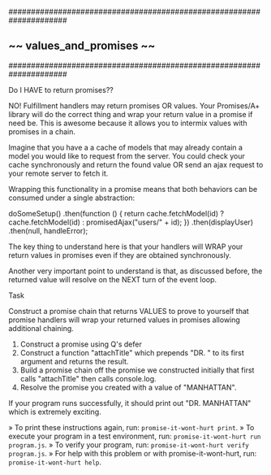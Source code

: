 #####################################################################
##                   ~~  values_and_promises  ~~                   ##
#####################################################################

Do I HAVE to return promises??

NO!  Fulfillment handlers may return promises OR values.  Your
Promises/A+ library will do the correct thing and wrap your
return value in a promise if need be.  This is awesome because
it allows you to intermix values with promises in a chain.

Imagine that you have a a cache of models that may already contain
a model you would like to request from the server.  You could
check your cache synchronously and return the found value OR send
an ajax request to your remote server to fetch it.

Wrapping this functionality in a promise means that both behaviors
can be consumed under a single abstraction:

doSomeSetup()
.then(function () {
  return cache.fetchModel(id) ? cache.fetchModel(id) : promisedAjax("users/" + id);
})
.then(displayUser)
.then(null, handleError);

The key thing to understand here is that your handlers will WRAP
your return values in promises even if they are obtained synchronously.

Another very important point to understand is that, as discussed
before, the returned value will resolve on the NEXT turn of the event
loop.

Task

Construct a promise chain that returns VALUES to prove to yourself
that promise handlers will wrap your returned values in promises
allowing additional chaining.

1. Construct a promise using Q's defer
2. Construct a function "attachTitle" which prepends "DR. " to
   its first argument and returns the result.
3. Build a promise chain off the promise we constructed initially
   that first calls "attachTitle" then calls console.log.
4. Resolve the promise you created with a value of "MANHATTAN".

If your program runs successfully, it should print out "DR. MANHATTAN"
which is extremely exciting.


 » To print these instructions again, run: `promise-it-wont-hurt print`.
 » To execute your program in a test environment, run:
   `promise-it-wont-hurt run program.js`.
 » To verify your program, run: `promise-it-wont-hurt verify program.js`.
 » For help with this problem or with promise-it-wont-hurt, run:
   `promise-it-wont-hurt help`.
